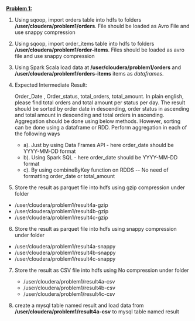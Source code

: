 **[Problem 1:](<https://arun-teaches-u-tech.blogspot.com/p/cca-175-prep-problem-scenario-1.html>)**

1. Using sqoop, import orders table into hdfs to folders **/user/cloudera/problem1/orders**. File should be loaded as Avro File and use snappy compression

2. Using sqoop, import order_items  table into hdfs to folders **/user/cloudera/problem1/order-items**. Files should be loaded as avro file and use snappy compression

3. Using Spark Scala load data at **/user/cloudera/problem1/orders** and **/user/cloudera/problem1/orders-items** items as *dataframes*. 

4. Expected Intermediate Result:

    Order_Date , Order_status, total_orders, total_amount. In plain english, please find total orders and total amount per status per day. The result should be sorted by order date in descending, order status in ascending and total amount in descending and total orders in ascending. Aggregation should be done using below methods. However, sorting can be done using a dataframe or RDD. Perform aggregation in each of the following ways

   - a). Just by using Data Frames API - here order_date should be YYYY-MM-DD format
   - b). Using Spark SQL  - here order_date should be YYYY-MM-DD format
   - c). By using combineByKey function on RDDS -- No need of formatting order_date or total_amount

5.  Store the result as parquet file into hdfs using gzip compression under folder

   - /user/cloudera/problem1/result4a-gzip
   - /user/cloudera/problem1/result4b-gzip
   - /user/cloudera/problem1/result4c-gzip

6.  Store the result as parquet file into hdfs using snappy compression under folder

   - /user/cloudera/problem1/result4a-snappy
   - /user/cloudera/problem1/result4b-snappy
   - /user/cloudera/problem1/result4c-snappy

7. Store the result as CSV file into hdfs using No compression under folder

   - /user/cloudera/problem1/result4a-csv
   - /user/cloudera/problem1/result4b-csv
   - /user/cloudera/problem1/result4c-csv

8. create a mysql table named result and load data from **/user/cloudera/problem1/result4a-csv** to mysql table named result 

